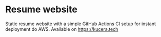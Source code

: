 # Resume website
Static resume website with a simple GitHub Actions CI setup for instant deployment do AWS.
Available on <https://kucera.tech>
